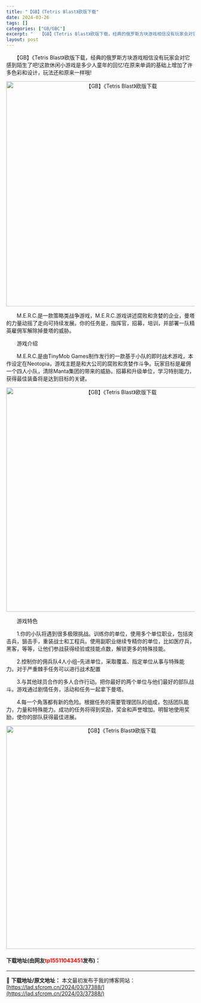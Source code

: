 ```yaml
---
title: "【GB】《Tetris Blast》欧版下载"
date: 2024-03-26
tags: []
categories: ["GB/GBC"]
excerpt: "　　【GB】《Tetris Blast》欧版下载，经典的俄罗斯方块游戏相信没有玩家会对它感到陌生了吧!这款休闲小游戏是多少人童年的回忆!在原来单调的基础上增加了许多色彩和设计，玩法还和原来一样哦! 　　M.E.R.C.是一款策略类战争游戏，M.E.R.C.游戏讲述腐败和贪婪的企业，曼塔的力量动摇了走&hellip;"
layout: post
---
```


 <p>　　【GB】《Tetris Blast》欧版下载，经典的俄罗斯方块游戏相信没有玩家会对它感到陌生了吧!这款休闲小游戏是多少人童年的回忆!在原来单调的基础上增加了许多色彩和设计，玩法还和原来一样哦!</p> <p align="center"><img align="" border="0" src="https://lad.sfcrom.cn/wp-content/uploads/2024/03/20240326_6602855db1ed8.png" width="600" alt="【GB】《Tetris Blast》欧版下载" /></p> <p>　　M.E.R.C.是一款策略类战争游戏，M.E.R.C.游戏讲述腐败和贪婪的企业，曼塔的力量动摇了走向可持续发展。你的任务是，指挥官，招募，培训，并部署一队精英雇佣军解除掉曼塔的威胁。</p> <p>　　游戏介绍</p> <p>　　M.E.R.C.是由TinyMob Games制作发行的一款基于小队的即时战术游戏，本作设定在Neotopia，游戏主题是和大公司的腐败和贪婪作斗争。玩家目标是雇佣一个四人小队，清除Manta集团的带来的威胁。招募和升级单位，学习特别能力，获得最佳装备将是达到目标的关键。</p> <p align="center"><img align="" border="0" src="https://lad.sfcrom.cn/wp-content/uploads/2024/03/20240326_6602855f25c44.png" width="598" alt="【GB】《Tetris Blast》欧版下载" /></p> <p>　　游戏特色</p> <p>　　1.你的小队将遇到很多极限挑战。训练你的单位，使用多个单位职业，包括突击兵，狙击手，重装战士和工程兵。使用副职业继续专精你的单位，比如医疗兵，黑客，等等，让他们参战获得经验或技能点数，解锁更多的特殊技能。</p> <p>　　2.控制你的佣兵队4人小组&ndash;先进单位，采取覆盖、指定单位从事与特殊能力。对于严重棘手任务可以进行战术配置</p> <p>　　3.与其他球员合作的多人合作行动。把你最好的两个单位与他们最好的部队战斗。游戏通过剧情任务，活动和任务一起拿下曼塔。</p> <p>　　4.每一个角落都有新的危险。根据任务的需要管理团队的组成，包括团队能力，力量和特殊能力。成功的任务将得到奖励，奖金和声誉增加。明智地使用奖励，使你的部队获得最佳进展。</p> <p align="center"><img align="" border="0" src="https://lad.sfcrom.cn/wp-content/uploads/2024/03/20240326_660285608521a.png" width="595" alt="【GB】《Tetris Blast》欧版下载" /></p> <p><h4>下载地址(由网友<font color="red">tp15511043451</font>发布)：</h4></p> 

---
📖 **下载地址/原文地址：** 本文最初发布于我的博客网站：[https://lad.sfcrom.cn/2024/03/37388/](https://lad.sfcrom.cn/2024/03/37388/)
